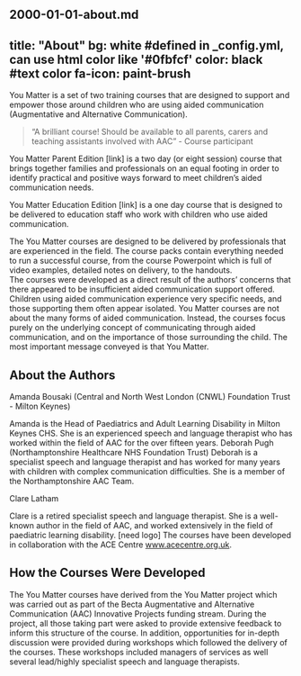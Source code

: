 2000-01-01-about.md
---
title: "About"
bg: white  #defined in _config.yml, can use html color like '#0fbfcf'
color: black   #text color
fa-icon: paint-brush
---

You Matter is a set of two training courses that are designed to support and empower those around children who are using aided communication (Augmentative and Alternative Communication).  
> “A brilliant course! Should be available to all parents, carers and teaching assistants involved with AAC” - Course participant

You Matter Parent Edition [link] is a two day (or eight session) course that brings together families and professionals on an equal footing in order to identify practical and positive ways forward to meet children’s aided communication needs.

You Matter Education Edition [link] is a one day course that is designed to be delivered to education staff who work with children who use aided communication.  

The You Matter courses are designed to be delivered by professionals that are experienced in the field.  The course packs contain everything needed to run a successful course, from the course Powerpoint which is full of video examples, detailed notes on delivery, to the handouts.  
The courses were developed as a direct result of the authors’ concerns that there appeared to be insufficient aided communication support offered. Children using aided communication experience very specific needs, and those supporting them often appear isolated.
You Matter courses are not about the many forms of aided communication.  Instead, the courses focus purely on the underlying concept of communicating through aided communication, and on the importance of those surrounding the child.  The most important message conveyed is that You Matter.

## About the Authors

Amanda Bousaki (Central and North West London (CNWL) Foundation Trust - Milton Keynes)

Amanda is the Head of Paediatrics and Adult Learning Disability in Milton Keynes CHS. She is an experienced speech and language therapist who has worked within the field of AAC for the over fifteen years.
Deborah Pugh (Northamptonshire Healthcare NHS Foundation Trust)
Deborah is a specialist speech and language therapist and has worked for many years with children with complex communication difficulties. She is a member of the Northamptonshire AAC Team.

Clare Latham

Clare is a retired specialist speech and language therapist. She is a well-known author in the field of AAC, and worked extensively in the field of paediatric learning disability.
[need logo] The courses have been developed in collaboration with the ACE Centre www.acecentre.org.uk.  

## How the Courses Were Developed
The You Matter courses have derived from the You Matter project which was carried out as part of the Becta Augmentative and Alternative Communication (AAC) Innovative Projects funding stream.
During the project, all those taking part were asked to provide extensive feedback to inform this structure of the course. In addition, opportunities for in-depth discussion were provided during workshops which followed the delivery of the courses. These workshops included managers of services as well several lead/highly specialist speech and language therapists.
